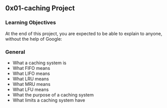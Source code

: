 ## 0x01-caching Project
### Learning Objectives
At the end of this project, you are expected to be able to explain to anyone, without the help of Google:

### General
* What a caching system is
* What FIFO means
* What LIFO means
* What LRU means
* What MRU means
* What LFU means
* What the purpose of a caching system
* What limits a caching system have
